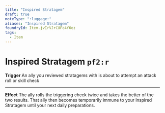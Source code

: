 ```yaml
---
title: "Inspired Stratagem"
draft: true
noteType: ":luggage:"
aliases: "Inspired Stratagem"
foundryId: Item.jvIrVJrCUFc4Y6ez
tags:
  - Item
---
```


# Inspired Stratagem `pf2:r`

**Trigger** An ally you reviewed stratagems with is about to attempt an attack roll or skill check

* * *

**Effect** The ally rolls the triggering check twice and takes the better of the two results. That ally then becomes temporarily immune to your Inspired Stratagem until your next daily preparations.


